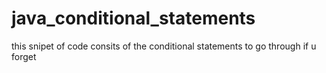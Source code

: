 # java_conditional_statements
this snipet of code consits of the conditional statements to go through if u forget 
